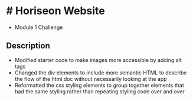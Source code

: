 # # Horiseon Website
- Module 1 Challenge
## Description
- Modified starter code to make images more accessible by adding alt tags
- Changed the div elements to include more semantic HTML to describe the flow of the html doc without necessarily looking at the app
- Reformatted the css styling elements to group together elements that had the same styling rather than repeating styling code over and over
